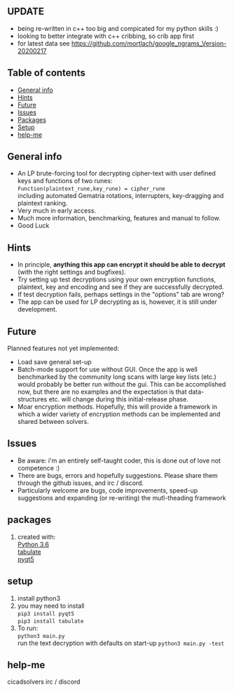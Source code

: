 ## UPDATE
* being re-written in c++ too big and compicated for my python skills :)
* looking to better integrate with c++ cribbing, so crib app first 
* for latest data see https://github.com/mortlach/google_ngrams_Version-20200217


## Table of contents
* [General info](#general-info)
* [Hints](#hints)
* [Future](#future)
* [Issues](#issues)
* [Packages](#packages)
* [Setup](#setup)
* [help-me](#help-me)

## General info
- An LP brute-forcing tool for decrypting cipher-text with user defined keys and functions 
of two runes:   
`Function(plaintext_rune,key_rune) = cipher_rune`     
including automated Gematria rotations, interrupters, key-dragging and plaintext ranking.    
- Very much in early access.
- Much more information, benchmarking, features and manual to follow.   
- Good Luck    

## Hints
- In principle, **anything this app can encrypt it should be able to decrypt** 
(with the right settings and bugfixes).   
- Try setting up test decryptions using your own encryption functions, plaintext, key and encoding and see if they are 
successfully decrypted. 
- If test decryption fails, perhaps settings in the "options" tab are wrong?   
- The app can be used for LP decrypting as is, however, it is still under development.  


## Future
Planned features not yet implemented:
* Load save general set-up 
* Batch-mode support for use without GUI. Once the app is well benchmarked by the community long scans with large key 
lists (etc.) would probably be better run without the gui. This can be accomplished now, but there are no examples and
the expectation is that data-structures etc. will change during this initial-release phase.   
* Moar encryption methods. Hopefully, this will provide a framework in which a wider variety of encryption methods can be
implemented and shared between solvers. 



## Issues
- Be aware: i'm an entirely self-taught coder, this is done out of love not competence :)
- There are bugs, errors and hopefully suggestions. Please share them through the github issues, and irc / discord.  
- Particularly welcome are bugs, code improvements, speed-up suggestions and expanding (or re-writing) the mutl-theading framework 


## packages
1. created with:  
[Python 3.6](https://www.python.org)    
[tabulate](https://pypi.org/project/tabulate/)     
[pyqt5](https://pypi.org/project/PyQt5/)     


	
## setup
1. install python3     
2. you may need to install  
`pip3 install pyqt5`  
`pip3 install tabulate`  
2. To run:  
`python3 main.py  `    
run the text decryption with defaults on start-up 
`python3 main.py -test  `    


## help-me
cicadsolvers irc / discord 